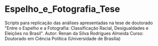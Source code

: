 # Espelho_e_Fotografia_Tese
Scripts para replicação das análises apresentadas na tese de doutorado "Entre o Espelho e a Fotografia: Classificação Racial, Desigualdades e Eleições no Brasil".
Autor: Renan da Silva Rodrigues Almeida
Curso: Doutorado em Ciência Política (Universidade de Brasília)
